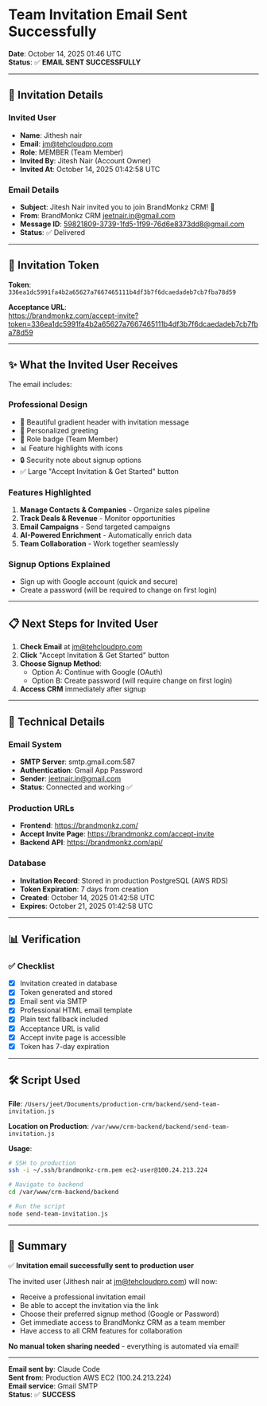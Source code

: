 # Team Invitation Email Sent Successfully

**Date**: October 14, 2025 01:46 UTC  
**Status**: ✅ **EMAIL SENT SUCCESSFULLY**

---

## 📧 Invitation Details

### Invited User
- **Name**: Jithesh nair
- **Email**: jm@tehcloudpro.com
- **Role**: MEMBER (Team Member)
- **Invited By**: Jitesh Nair (Account Owner)
- **Invited At**: October 14, 2025 01:42:58 UTC

### Email Details
- **Subject**: Jitesh Nair invited you to join BrandMonkz CRM! 🎉
- **From**: BrandMonkz CRM <jeetnair.in@gmail.com>
- **Message ID**: <59821809-3739-1fd5-1f99-76d6e8373dd8@gmail.com>
- **Status**: ✅ Delivered

---

## 🔗 Invitation Token

**Token**: `336ea1dc5991fa4b2a65627a7667465111b4df3b7f6dcaedadeb7cb7fba78d59`

**Acceptance URL**:  
https://brandmonkz.com/accept-invite?token=336ea1dc5991fa4b2a65627a7667465111b4df3b7f6dcaedadeb7cb7fba78d59

---

## ✨ What the Invited User Receives

The email includes:

### Professional Design
- 🎉 Beautiful gradient header with invitation message
- 👋 Personalized greeting
- 👤 Role badge (Team Member)
- 📊 Feature highlights with icons
- 🔒 Security note about signup options
- ✅ Large "Accept Invitation & Get Started" button

### Features Highlighted
1. **Manage Contacts & Companies** - Organize sales pipeline
2. **Track Deals & Revenue** - Monitor opportunities  
3. **Email Campaigns** - Send targeted campaigns
4. **AI-Powered Enrichment** - Automatically enrich data
5. **Team Collaboration** - Work together seamlessly

### Signup Options Explained
- Sign up with Google account (quick and secure)
- Create a password (will be required to change on first login)

---

## 📋 Next Steps for Invited User

1. **Check Email** at jm@tehcloudpro.com
2. **Click** "Accept Invitation & Get Started" button
3. **Choose Signup Method**:
   - Option A: Continue with Google (OAuth)
   - Option B: Create password (will require change on first login)
4. **Access CRM** immediately after signup

---

## 🔧 Technical Details

### Email System
- **SMTP Server**: smtp.gmail.com:587
- **Authentication**: Gmail App Password
- **Sender**: jeetnair.in@gmail.com
- **Status**: Connected and working ✅

### Production URLs
- **Frontend**: https://brandmonkz.com/
- **Accept Invite Page**: https://brandmonkz.com/accept-invite
- **Backend API**: https://brandmonkz.com/api/

### Database
- **Invitation Record**: Stored in production PostgreSQL (AWS RDS)
- **Token Expiration**: 7 days from creation
- **Created**: October 14, 2025 01:42:58 UTC
- **Expires**: October 21, 2025 01:42:58 UTC

---

## 📊 Verification

### ✅ Checklist
- [x] Invitation created in database
- [x] Token generated and stored
- [x] Email sent via SMTP
- [x] Professional HTML email template
- [x] Plain text fallback included
- [x] Acceptance URL is valid
- [x] Accept invite page is accessible
- [x] Token has 7-day expiration

---

## 🛠️ Script Used

**File**: `/Users/jeet/Documents/production-crm/backend/send-team-invitation.js`

**Location on Production**: `/var/www/crm-backend/backend/send-team-invitation.js`

**Usage**:
```bash
# SSH to production
ssh -i ~/.ssh/brandmonkz-crm.pem ec2-user@100.24.213.224

# Navigate to backend
cd /var/www/crm-backend/backend

# Run the script
node send-team-invitation.js
```

---

## 🎉 Summary

✅ **Invitation email successfully sent to production user**

The invited user (Jithesh nair at jm@tehcloudpro.com) will now:
- Receive a professional invitation email
- Be able to accept the invitation via the link
- Choose their preferred signup method (Google or Password)
- Get immediate access to BrandMonkz CRM as a team member
- Have access to all CRM features for collaboration

**No manual token sharing needed** - everything is automated via email!

---

**Email sent by**: Claude Code  
**Sent from**: Production AWS EC2 (100.24.213.224)  
**Email service**: Gmail SMTP  
**Status**: ✅ **SUCCESS**
